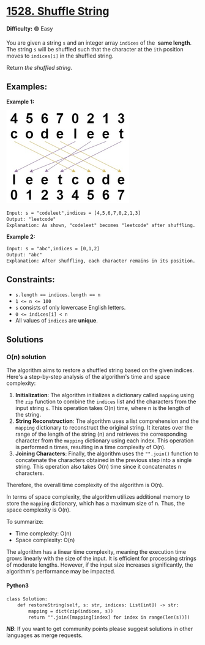 # [1528. Shuffle String](https://leetcode.com/problems/shuffle-string/description/)

**Difficulty:** :green_circle: Easy

You are given a string `s` and an integer array `indices` of the 
**same length**. The string `s` will be shuffled such that the character at 
the `ith` position moves to `indices[i]` in the shuffled string.

Return *the shuffled string*.

## Examples:

**Example 1:**

![image](./resources/33_01.jpeg)

```
Input: s = "codeleet",indices = [4,5,6,7,0,2,1,3]
Output: "leetcode"
Explanation: As shown, "codeleet" becomes "leetcode" after shuffling.

```

**Example 2:**

```
Input: s = "abc",indices = [0,1,2]
Output: "abc"
Explanation: After shuffling, each character remains in its position.

```

## Constraints:

- `s.length == indices.length == n`
- `1 <= n <= 100`
- `s` consists of only lowercase English letters.
- `0 <= indices[i] < n`
- All values of `indices` are **unique**.


## Solutions

### O(n) solution

The algorithm aims to restore a shuffled string based on the given indices. Here's a step-by-step analysis of the algorithm's time and space complexity:

1. **Initialization**: The algorithm initializes a dictionary called `mapping` using the `zip` function to combine the `indices` list and the characters from the input string `s`. This operation takes O(n) time, where n is the length of the string.
2. **String Reconstruction**: The algorithm uses a list comprehension and the `mapping` dictionary to reconstruct the original string. It iterates over the range of the length of the string (n) and retrieves the corresponding character from the `mapping` dictionary using each index. This operation is performed n times, resulting in a time complexity of O(n).
3. **Joining Characters**: Finally, the algorithm uses the `"".join()` function to concatenate the characters obtained in the previous step into a single string. This operation also takes O(n) time since it concatenates n characters.

Therefore, the overall time complexity of the algorithm is O(n).

In terms of space complexity, the algorithm utilizes additional memory to store the `mapping` dictionary, which has a maximum size of n. Thus, the space complexity is O(n).

To summarize:
- Time complexity: O(n)
- Space complexity: O(n)

The algorithm has a linear time complexity, meaning the execution time grows linearly with the size of the input. It is efficient for processing strings of moderate lengths. However, if the input size increases significantly, the algorithm's performance may be impacted.

#### Python3

```python3
class Solution:
    def restoreString(self, s: str, indices: List[int]) -> str:
        mapping = dict(zip(indices, s))
        return "".join([mapping[index] for index in range(len(s))])
```

***NB***: If you want to get community points please suggest solutions in other languages as merge requests.
